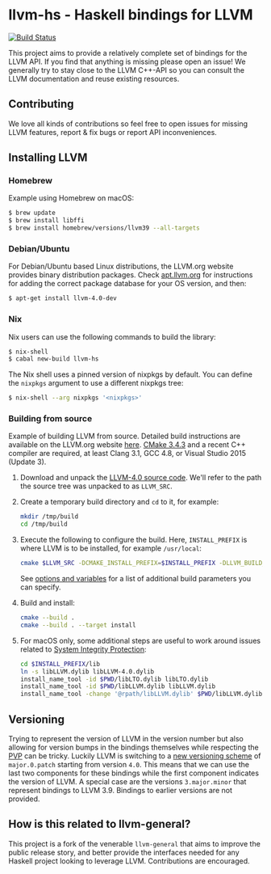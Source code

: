 # llvm-hs - Haskell bindings for LLVM

[![Build Status](https://travis-ci.org/llvm-hs/llvm-hs.svg?branch=llvm-4)](https://travis-ci.org/llvm-hs/llvm-hs)

This project aims to provide a relatively complete set of bindings for
the LLVM API. If you find that anything is missing please open an
issue! We generally try to stay close to the LLVM C++-API so you can
consult the LLVM documentation and reuse existing resources.

## Contributing

We love all kinds of contributions so feel free to open issues for
missing LLVM features, report & fix bugs or report API
inconveniences.

## Installing LLVM

### Homebrew

Example using Homebrew on macOS:

```bash
$ brew update
$ brew install libffi
$ brew install homebrew/versions/llvm39 --all-targets
```

### Debian/Ubuntu

For Debian/Ubuntu based Linux distributions, the LLVM.org website provides
binary distribution packages. Check [apt.llvm.org](apt.llvm.org) for
instructions for adding the correct package database for your OS version, and
then:

```bash
$ apt-get install llvm-4.0-dev
```

### Nix

Nix users can use the following commands to build the library:

```bash
$ nix-shell
$ cabal new-build llvm-hs
```

The Nix shell uses a pinned version of nixpkgs by default.
You can define the `nixpkgs` argument to use a different nixpkgs tree:

```bash
$ nix-shell --arg nixpkgs '<nixpkgs>'
```

### Building from source

Example of building LLVM from source. Detailed build instructions are available
on the LLVM.org website [here](http://llvm.org/docs/CMake.html). [CMake
3.4.3](http://www.cmake.org/cmake/resources/software.html) and a recent C++
compiler are required, at least Clang 3.1, GCC 4.8, or Visual Studio 2015
(Update 3).

  1. Download and unpack the [LLVM-4.0 source code](http://releases.llvm.org/4.0.0/llvm-4.0.0.src.tar.xz).
     We'll refer to the path the source tree was unpacked to as `LLVM_SRC`.

  2. Create a temporary build directory and `cd` to it, for example:
     ```sh
     mkdir /tmp/build
     cd /tmp/build
     ```

  3. Execute the following to configure the build. Here, `INSTALL_PREFIX` is
     where LLVM is to be installed, for example `/usr/local`:
     ```sh
     cmake $LLVM_SRC -DCMAKE_INSTALL_PREFIX=$INSTALL_PREFIX -DLLVM_BUILD_LLVM_DYLIB=True -DLLVM_LINK_LLVM_DYLIB=True
     ```
     See [options and variables](http://llvm.org/docs/CMake.html#options-and-variables)
     for a list of additional build parameters you can specify.

  4. Build and install:
     ```sh
     cmake --build .
     cmake --build . --target install
     ```

  5. For macOS only, some additional steps are useful to work around issues related
     to [System Integrity Protection](https://en.wikipedia.org/wiki/System_Integrity_Protection):
     ```sh
     cd $INSTALL_PREFIX/lib
     ln -s libLLVM.dylib libLLVM-4.0.dylib
     install_name_tool -id $PWD/libLTO.dylib libLTO.dylib
     install_name_tool -id $PWD/libLLVM.dylib libLLVM.dylib
     install_name_tool -change '@rpath/libLLVM.dylib' $PWD/libLLVM.dylib libLTO.dylib
     ```


## Versioning

Trying to represent the version of LLVM in the version number but also
allowing for version bumps in the bindings themselves while respecting
the [PVP](http://pvp.haskell.org/) can be tricky. Luckily LLVM is
switching to a
[new versioning scheme](http://blog.llvm.org/2016/12/llvms-new-versioning-scheme.html)
of `major.0.patch` starting from version `4.0`. This means that we can
use the last two components for these bindings while the first
component indicates the version of LLVM. A special case are the
versions `3.major.minor` that represent bindings to LLVM 3.9. Bindings
to earlier versions are not provided.

## How is this related to llvm-general?

This project is a fork of the venerable `llvm-general` that aims to improve the public release story, and better provide the interfaces needed for any Haskell project looking to leverage LLVM. Contributions are encouraged.
